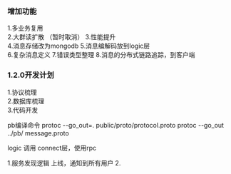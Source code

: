 ### 增加功能
1.多业务复用  
2.大群读扩散 （暂时取消） 
3.性能提升  
4.消息存储改为mongodb
5.消息编解码放到logic层  
6.复杂消息定义
7.错误类型整理
8.消息的分布式链路追踪，到客户端
### 1.2.0开发计划
1.协议梳理  
2.数据库梳理    
3.代码开发

pb编译命令
protoc --go_out=. public/proto/protocol.proto
 protoc --go_out ../pb/ message.proto
 
logic 调用 connect层，使用rpc

1.服务发现逻辑
上线，通知到所有用户
2. 